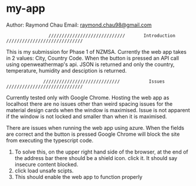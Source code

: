# my-app
Author: Raymond Chau
Email: raymond.chau98@gmail.com

                    /////////////////////////////       Introduction       /////////////////////////////
This is my submission for Phase 1 of NZMSA. Currently the web app takes in 2 values: City, Country Code. When the button is pressed an API call using openweathermap's api. JSON is returned and only the country, temperature, humidity and desciption is returned.


                  /////////////////////////////           Issues         /////////////////////////////

Currently tested only with Google Chrome. Hosting the web app as localhost there are no issues other than weird spacing issues for the material design cards when the window is maximised. Issue is not apparent if the window is not locked and smaller than when it is maximised. 

There are issues when running the web app using azure. When the fields are correct and the button is pressed Google Chrome will block the site from executing the typescript code. 

1. To solve this, on the upper right hand side of the browser, at the end of the address bar there should be a shield icon. click it. It      should say insecure content blocked. 
2. click load unsafe scipts. 
3. This should enable the web app to function properly
